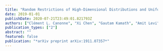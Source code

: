 ```yaml
---
title: "Random Restrictions of High-Dimensional Distributions and Uniformity Testing with Subcube Conditioning"
date: 2019-01-01
publishDate: 2020-07-21T23:49:01.821793Z
authors: ["Clément L. Canonne", "Xi Chen", "Gautam Kamath", "Amit Levi", "Erik Waingarten"]
publication_types: ["2"]
abstract: ""
featured: false
publication: "*arXiv preprint arXiv:1911.07357*"
---
```


